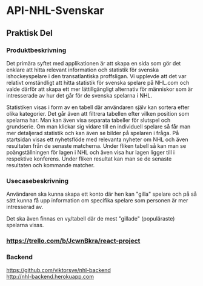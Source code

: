 # API-NHL-Svenskar

## Praktisk Del

### Produktbeskrivning

Det primära syftet med applikationen är att skapa en sida som gör det enklare att hitta relevant information och statistik för svenska ishockeyspelare i den transatlantiska proffsligan. Vi upplevde att det var relativt omständligt att hitta statistik för svenska spelare på NHL.com och valde därför att skapa ett mer lättillgängligt alternativ för människor som är intresserade av hur det går för de svenska spelarna i NHL.  

Statistiken visas i form av en tabell där användaren själv kan sortera efter olika kategorier. Det går även att filtrera tabellen efter vilken position som spelarna har. Man kan även visa separata tabeller för slutspel och grundserie. Om man klickar sig vidare till en individuell spelare så får man mer detaljerad statistik och kan även se bilder på spelaren i fråga. På startsidan visas ett nyhetsflöde med relevanta nyheter om NHL och även resultaten från de senaste matcherna. Under fliken tabell så kan man se poängställningen för lagen i NHL och även visa hur lagen ligger till i respektive konferens. Under fliken resultat kan man se de senaste resultaten och kommande matcher.  

### Usecasebeskrivning
Användaren ska kunna skapa ett konto där hen kan "gilla" spelare och på så sätt kunna få upp information om specifika spelare som personen är mer intresserad av.

Det ska även finnas en vy/tabell där de mest "gillade" (populäraste) spelarna visas. 

### https://trello.com/b/JcwnBkra/react-project

### Backend
https://github.com/viktorsve/nhl-backend  
http://nhl-backend.herokuapp.com
